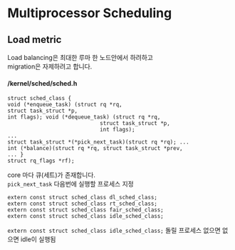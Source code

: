 # Multiprocessor Scheduling




## Load metric
Load balancing은 최대한 루마 한 노드안에서 하려하고  
migration은 자제하려고 합니다.

#### /kernel/sched/sched.h
```
struct sched_class {
void (*enqueue_task) (struct rq *rq,
struct task_struct *p,
int flags); void (*dequeue_task) (struct rq *rq,
                             struct task_struct *p,
                             int flags);
...
struct task_struct *(*pick_next_task)(struct rq *rq); ...
int (*balance)(struct rq *rq, struct task_struct *prev,
... }
struct rq_flags *rf);
```

core 마다 큐(세트)가 존재합니다.  
`pick_next_task` 다음번에 실행할 프로세스 지정


```
extern const struct sched_class dl_sched_class;
extern const struct sched_class rt_sched_class;
extern const struct sched_class fair_sched_class;
extern const struct sched_class idle_sched_class;
```


`extern const struct sched_class idle_sched_class;` 돌릴 프로세스 없으면 없으면 idle이 실행됨


